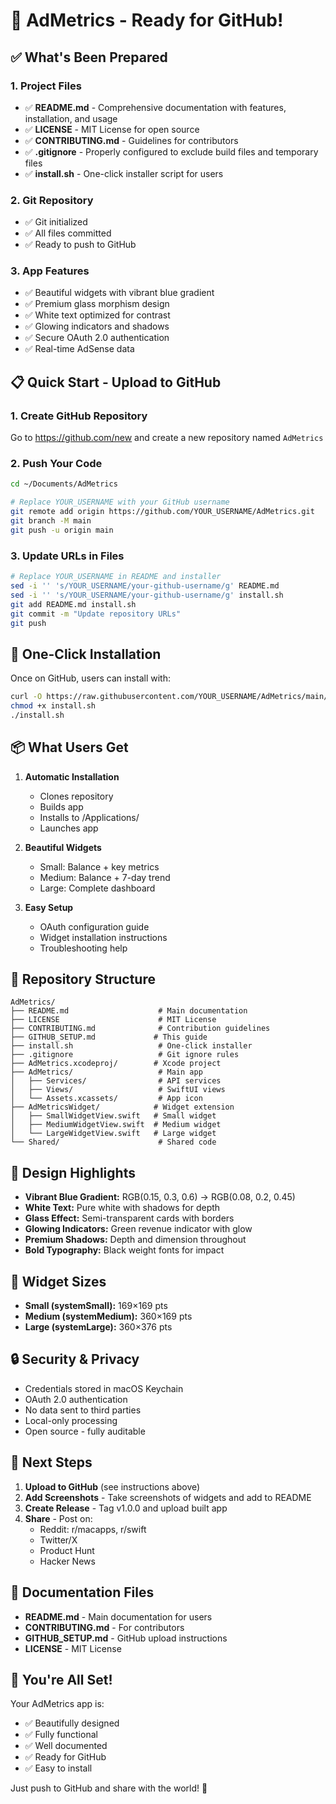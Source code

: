 # 🚀 AdMetrics - Ready for GitHub!

## ✅ What's Been Prepared

### 1. Project Files
- ✅ **README.md** - Comprehensive documentation with features, installation, and usage
- ✅ **LICENSE** - MIT License for open source
- ✅ **CONTRIBUTING.md** - Guidelines for contributors
- ✅ **.gitignore** - Properly configured to exclude build files and temporary files
- ✅ **install.sh** - One-click installer script for users

### 2. Git Repository
- ✅ Git initialized
- ✅ All files committed
- ✅ Ready to push to GitHub

### 3. App Features
- ✅ Beautiful widgets with vibrant blue gradient
- ✅ Premium glass morphism design
- ✅ White text optimized for contrast
- ✅ Glowing indicators and shadows
- ✅ Secure OAuth 2.0 authentication
- ✅ Real-time AdSense data

## 📋 Quick Start - Upload to GitHub

### 1. Create GitHub Repository
Go to https://github.com/new and create a new repository named `AdMetrics`

### 2. Push Your Code
```bash
cd ~/Documents/AdMetrics

# Replace YOUR_USERNAME with your GitHub username
git remote add origin https://github.com/YOUR_USERNAME/AdMetrics.git
git branch -M main
git push -u origin main
```

### 3. Update URLs in Files
```bash
# Replace YOUR_USERNAME in README and installer
sed -i '' 's/YOUR_USERNAME/your-github-username/g' README.md
sed -i '' 's/YOUR_USERNAME/your-github-username/g' install.sh
git add README.md install.sh
git commit -m "Update repository URLs"
git push
```

## 🎯 One-Click Installation

Once on GitHub, users can install with:

```bash
curl -O https://raw.githubusercontent.com/YOUR_USERNAME/AdMetrics/main/install.sh
chmod +x install.sh
./install.sh
```

## 📦 What Users Get

1. **Automatic Installation**
   - Clones repository
   - Builds app
   - Installs to /Applications/
   - Launches app

2. **Beautiful Widgets**
   - Small: Balance + key metrics
   - Medium: Balance + 7-day trend
   - Large: Complete dashboard

3. **Easy Setup**
   - OAuth configuration guide
   - Widget installation instructions
   - Troubleshooting help

## 📁 Repository Structure

```
AdMetrics/
├── README.md                    # Main documentation
├── LICENSE                      # MIT License
├── CONTRIBUTING.md              # Contribution guidelines
├── GITHUB_SETUP.md             # This guide
├── install.sh                   # One-click installer
├── .gitignore                   # Git ignore rules
├── AdMetrics.xcodeproj/        # Xcode project
├── AdMetrics/                   # Main app
│   ├── Services/                # API services
│   ├── Views/                   # SwiftUI views
│   └── Assets.xcassets/         # App icon
├── AdMetricsWidget/            # Widget extension
│   ├── SmallWidgetView.swift   # Small widget
│   ├── MediumWidgetView.swift  # Medium widget
│   └── LargeWidgetView.swift   # Large widget
└── Shared/                      # Shared code
```

## 🎨 Design Highlights

- **Vibrant Blue Gradient:** RGB(0.15, 0.3, 0.6) → RGB(0.08, 0.2, 0.45)
- **White Text:** Pure white with shadows for depth
- **Glass Effect:** Semi-transparent cards with borders
- **Glowing Indicators:** Green revenue indicator with glow
- **Premium Shadows:** Depth and dimension throughout
- **Bold Typography:** Black weight fonts for impact

## 📱 Widget Sizes

- **Small (systemSmall):** 169×169 pts
- **Medium (systemMedium):** 360×169 pts
- **Large (systemLarge):** 360×376 pts

## 🔒 Security & Privacy

- Credentials stored in macOS Keychain
- OAuth 2.0 authentication
- No data sent to third parties
- Local-only processing
- Open source - fully auditable

## 🎯 Next Steps

1. **Upload to GitHub** (see instructions above)
2. **Add Screenshots** - Take screenshots of widgets and add to README
3. **Create Release** - Tag v1.0.0 and upload built app
4. **Share** - Post on:
   - Reddit: r/macapps, r/swift
   - Twitter/X
   - Product Hunt
   - Hacker News

## 📖 Documentation Files

- **README.md** - Main documentation for users
- **CONTRIBUTING.md** - For contributors
- **GITHUB_SETUP.md** - GitHub upload instructions
- **LICENSE** - MIT License

## 🎉 You're All Set!

Your AdMetrics app is:
- ✅ Beautifully designed
- ✅ Fully functional
- ✅ Well documented
- ✅ Ready for GitHub
- ✅ Easy to install

Just push to GitHub and share with the world! 🚀
